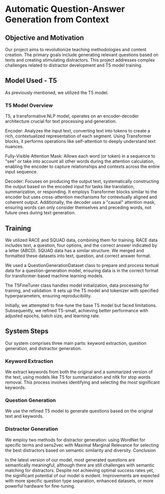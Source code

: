 # Automatic Question-Answer Generation from Context
## Objective and Motivation

Our project aims to revolutionize teaching methodologies and content creation. The primary goals include generating relevant questions based on texts and creating stimulating distractors. This project addresses complex challenges related to distractor development and T5 model training.

## Model Used - T5
As previously mentioned, we utilized the T5 model.

### T5 Model Overview

T5, a transformative NLP model, operates on an encoder-decoder architecture crucial for text processing and generation.

  Encoder: Analyzes the input text, converting text into tokens to create a rich, contextualized representation of each segment. Using Transformer blocks, it performs operations like self-attention to deeply understand text nuances.

  Fully-Visible Attention Mask: Allows each word (or token) in a sequence to "see" or take into account all other words during the attention calculation, enabling the encoder to capture relationships and contexts across the entire input sequence.

  Decoder: Focuses on producing the output text, systematically constructing the output based on the encoded input for tasks like translation, summarization, or responding. It employs Transformer blocks similar to the encoder but uses cross-attention mechanisms for contextually aligned and coherent output. Additionally, the decoder uses a "causal" attention mask, ensuring words can only consider themselves and preceding words, not future ones during text generation.

## Training
We utilized RACE and SQUAD data, combining them for training. RACE data includes text, a question, four options, and the correct answer indicated by a letter (ABCD). SQUAD data has a similar structure. We merged and formatted these datasets into text, question, and correct answer format.

We used a QuestionGenerationDataset class to prepare and process textual data for a question-generation model, ensuring data is in the correct format for transformer-based machine learning models.

The T5FineTuner class handles model initialization, data processing for training, and validation. It sets up the T5 model and tokenizer with specified hyperparameters, ensuring reproducibility.

Initially, we attempted to fine-tune the base T5 model but faced limitations. Subsequently, we refined T5-small, achieving better performance with adjusted epochs, batch size, and learning rate.

## System Steps

Our system comprises three main parts: keyword extraction, question generation, and distractor generation.

### Keyword Extraction

We extract keywords from both the original and a summarized version of the text, using models like T5 for summarization and nltk for stop words removal. This process involves identifying and selecting the most significant keywords.

### Question Generation

We use the refined T5 model to generate questions based on the original text and keywords.

### Distractor Generation

We employ two methods for distractor generation: using WordNet for specific terms and sens2vec with Maximal Marginal Relevance for selecting the best distractors based on semantic similarity and diversity.
Conclusion

In the latest version of our model, most generated questions are semantically meaningful, although there are still challenges with semantic matching for distractors. Despite not achieving optimal success rates yet, the significant potential of our model is evident. Improvements are expected with more specific question type separation, enhanced datasets, or more powerful hardware for fine-tuning.
